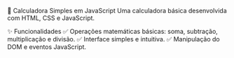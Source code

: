 🧮 Calculadora Simples em JavaScript
Uma calculadora básica desenvolvida com HTML, CSS e JavaScript.

✨ Funcionalidades
✅ Operações matemáticas básicas: soma, subtração, multiplicação e divisão.
✅ Interface simples e intuitiva.
✅ Manipulação do DOM e eventos JavaScript.
